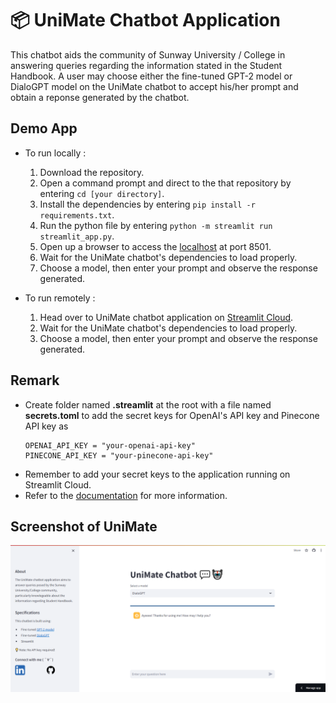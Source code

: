 # 📦 UniMate Chatbot Application 

This chatbot aids the community of Sunway University / College in answering queries regarding the information stated in the Student Handbook. A user may choose either the fine-tuned GPT-2 model or DialoGPT model on the UniMate chatbot to accept his/her prompt and obtain a reponse generated by the chatbot. 

## Demo App
- To run locally :
    1. Download the repository.
    2. Open a command prompt and direct to the that repository by entering `cd [your directory]`.
    3. Install the dependencies by entering `pip install -r requirements.txt`.
    4. Run the python file by entering `python -m streamlit run streamlit_app.py`.
    5. Open up a browser to access the [localhost](http://localhost:8501/) at port 8501.
    6. Wait for the UniMate chatbot's dependencies to load properly. 
    7. Choose a model, then enter your prompt and observe the response generated. 

- To run remotely : 
    1. Head over to UniMate chatbot application on [Streamlit Cloud](https://unimate-chatbot.streamlit.app/).
    2. Wait for the UniMate chatbot's dependencies to load properly. 
    3. Choose a model, then enter your prompt and observe the response generated. 

## Remark 
- Create folder named **.streamlit** at the root with a file named **secrets.toml** to add the secret keys for OpenAI's API key and Pinecone API key as 
    ```
    OPENAI_API_KEY = "your-openai-api-key"
    PINECONE_API_KEY = "your-pinecone-api-key"
    ```
- Remember to add your secret keys to the application running on Streamlit Cloud. 
- Refer to the [documentation](https://docs.streamlit.io/streamlit-community-cloud/deploy-your-app/secrets-management) for more information. 

## Screenshot of UniMate
![A sceenhshoot of the UniMate Chatbot](./assets/unimate-interface.png)